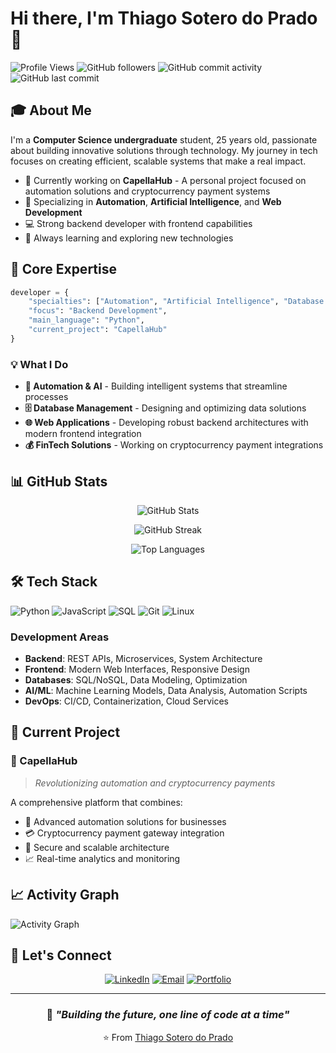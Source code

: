 # Hi there, I'm Thiago Sotero do Prado 👋

![Profile Views](https://komarev.com/ghpvc/?username=Reiquileut&color=blue&style=flat-square)
![GitHub followers](https://img.shields.io/github/followers/Reiquileut?label=Follow&style=social)
![GitHub commit activity](https://img.shields.io/github/commit-activity/m/Reiquileut/Reiquileut?style=flat-square)
![GitHub last commit](https://img.shields.io/github/last-commit/Reiquileut/Reiquileut?style=flat-square)

## 🎓 About Me

I'm a **Computer Science undergraduate** student, 25 years old, passionate about building innovative solutions through technology. My journey in tech focuses on creating efficient, scalable systems that make a real impact.

- 🔭 Currently working on **CapellaHub** - A personal project focused on automation solutions and cryptocurrency payment systems
- 🎯 Specializing in **Automation**, **Artificial Intelligence**, and **Web Development**
- 💻 Strong backend developer with frontend capabilities
- 🌱 Always learning and exploring new technologies

## 🚀 Core Expertise

```python
developer = {
    "specialties": ["Automation", "Artificial Intelligence", "Database Systems"],
    "focus": "Backend Development",
    "main_language": "Python",
    "current_project": "CapellaHub"
}
```

### 💡 What I Do

- **🤖 Automation & AI** - Building intelligent systems that streamline processes
- **🗄️ Database Management** - Designing and optimizing data solutions
- **🌐 Web Applications** - Developing robust backend architectures with modern frontend integration
- **💰 FinTech Solutions** - Working on cryptocurrency payment integrations

## 📊 GitHub Stats

<div align="center">
  
![GitHub Stats](https://github-readme-stats.vercel.app/api?username=Reiquileut&show_icons=true&theme=dark&hide_border=true&include_all_commits=true&count_private=true)

![GitHub Streak](https://github-readme-streak-stats.herokuapp.com/?user=Reiquileut&theme=dark&hide_border=true)

![Top Languages](https://github-readme-stats.vercel.app/api/top-langs/?username=Reiquileut&layout=compact&theme=dark&hide_border=true)

</div>

## 🛠️ Tech Stack

![Python](https://img.shields.io/badge/Python-3776AB?style=for-the-badge&logo=python&logoColor=white)
![JavaScript](https://img.shields.io/badge/JavaScript-F7DF1E?style=for-the-badge&logo=javascript&logoColor=black)
![SQL](https://img.shields.io/badge/SQL-4479A1?style=for-the-badge&logo=postgresql&logoColor=white)
![Git](https://img.shields.io/badge/Git-F05032?style=for-the-badge&logo=git&logoColor=white)
![Linux](https://img.shields.io/badge/Linux-FCC624?style=for-the-badge&logo=linux&logoColor=black)

### Development Areas
- **Backend**: REST APIs, Microservices, System Architecture
- **Frontend**: Modern Web Interfaces, Responsive Design
- **Databases**: SQL/NoSQL, Data Modeling, Optimization
- **AI/ML**: Machine Learning Models, Data Analysis, Automation Scripts
- **DevOps**: CI/CD, Containerization, Cloud Services

## 🚧 Current Project

### 🌟 CapellaHub
> *Revolutionizing automation and cryptocurrency payments*

A comprehensive platform that combines:
- 🔧 Advanced automation solutions for businesses
- 💳 Cryptocurrency payment gateway integration
- 🔐 Secure and scalable architecture
- 📈 Real-time analytics and monitoring

## 📈 Activity Graph

![Activity Graph](https://github-readme-activity-graph.vercel.app/graph?username=Reiquileut&theme=react-dark&hide_border=true)

## 🤝 Let's Connect

<div align="center">
  
[![LinkedIn](https://img.shields.io/badge/LinkedIn-0077B5?style=for-the-badge&logo=linkedin&logoColor=white)](https://linkedin.com/in/thiagosoteroprado)
[![Email](https://img.shields.io/badge/Email-D14836?style=for-the-badge&logo=gmail&logoColor=white)](mailto:your-email@example.com)
[![Portfolio](https://img.shields.io/badge/Portfolio-000000?style=for-the-badge&logo=About.me&logoColor=white)](https://your-portfolio.com)

</div>

---

<div align="center">
  
### 💭 *"Building the future, one line of code at a time"*

⭐ From [Thiago Sotero do Prado](https://github.com/Reiquileut)

</div>

